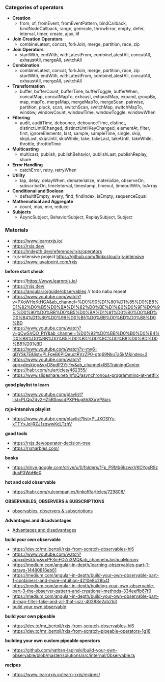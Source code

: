 ### Categories of operators

- **Creation**
    - from, of, fromEvent, fromEventPattern, bindCallback, bindNodeCallback, range, generate, throwError, empty, defer,
      interval, timer, create, ajax, iif
- **Join Creation Operators**
    - combineLatest, concat, forkJoin, merge, partition, race, zip
- **Join Operators**
    - startWith, endWith, withLatestFrom, combineLatestAll, concatAll, exhaustAll, mergeAll, switchAll
- **Combination**
    - combineLatest, concat, forkJoin, merge, partition, race, zip startWith, endWith, withLatestFrom, combineLatestAll,
      concatAll, exhaustAll, mergeAll, switchAll
- **Transformation**
    - buffer, bufferCount, bufferTime, bufferToggle, bufferWhen, concatMap, concatMapTo, exhaust, exhaustMap, expand,
      groupBy, map, mapTo, mergeMap, mergeMapTo, mergeScan, pairwise, partition, pluck, scan, switchScan, switchMap,
      switchMapTo, window, windowCount, windowTime, windowToggle, windowWhen
- **Filtering**
    - audit, auditTime, debounce, debounceTime, distinct, distinctUntilChanged, distinctUntilKeyChanged, elementAt,
      filter, first, ignoreElements, last, sample, sampleTime, single, skip, skipLast, skipUntil, skipWhile, take,
      takeLast, takeUntil, takeWhile, throttle, throttleTime
- **Multicasting**
    - multicast, publish, publishBehavior, publishLast, publishReplay, share
- **Error Handling**
    - catchError, retry, retryWhen
- **Utility**
    - tap, delay, delayWhen, dematerialize, materialize, observeOn, subscribeOn, timeInterval, timestamp, timeout,
      timeoutWith, toArray
- **Conditional and Boolean**
    - defaultIfEmpty, every, find, findIndex, isEmpty, sequenceEqual
- **Mathematical and Aggregate**
    - count, max, min, reduce
- **Subjects**
    - AsyncSubject, BehaviorSubject, ReplaySubject, Subject

### Materials

- https://www.learnrxjs.io/
- https://rxjs.dev/
- https://indepth.dev/reference/rxjs/operators
- rxjs-intensive project https://github.com/flinkcstou/rxjs-intensive
- https://www.javatpoint.com/rxjs

**before start check**

- https://https://www.learnrxjs.io/
- https://rxjs.dev/
- https://angular.io/guide/observables // todo nabu repeat
- https://www.youtube.com/watch?v=PXoWHqKtHGA&ab_channel=%D0%90%D1%80%D1%85%D0%B8%D1%82%D0%B5%D0%BA%D1%82%D0%BE%D1%80%D0%9F%D0%9E.%D0%90%D0%BB%D0%B5%D0%BA%D1%81%D0%B0%D0%BD%D0%B4%D1%80%D0%96%D0%B5%D0%BB%D0%BD%D0%B8%D0%BD
- https://www.youtube.com/watch?v=gCwSVQO_PtY&ab_channel=%D0%92%D0%BB%D0%B0%D0%B4%D0%B8%D0%BB%D0%B5%D0%BD%D0%9C%D0%B8%D0%BD%D0%B8%D0%BD
- https://www.youtube.com/watch?v=my6-qDYSk7E&list=PLFgeB6PIQeuctRVzZP0-gtq69NkuTa5kM&index=2
- https://www.youtube.com/watch?app=desktop&v=D8pdP2YjiFw&ab_channel=IBSTrainingCenter
- https://habr.com/ru/articles/462355/
- https://www.slideshare.net/InfoQ/asynchronous-programming-at-netflix

**good playlist to learn**

- https://www.youtube.com/playlist?list=PLQpZdy2HZ5BSoscdPXPHug8h8XqVP8ojs

**rxjs-intensive playlist**

- https://www.youtube.com/playlist?list=PLJXGSlYs-kTTYxJqljRZJ1zqwwKdLTzhV

**good tools**

- https://rxjs.dev/operator-decision-tree
- https://rxmarbles.com/

**books**

- https://drive.google.com/drive/u/0/folders/1Fp_P9Mb6kzwkVKOYgxR9zdusP3WqHle0

**hot and cold observable**

- https://habr.com/ru/companies/tinkoff/articles/729808/

**OBSERVABLES, OBSERVERS & SUBSCRIPTIONS**

- [observables, observers & subscriptions](./rxjs-observable.md)

**Advantages and disadvantages**

- [Advantages and disadvantages](./rxjs-advantages-disantvantages.md)

**build your own observable**

- https://dev.to/mr_bertoli/rxjs-from-scratch-observables-hl6
- https://www.youtube.com/watch?app=desktop&v=PF3mFOZn3MQ&ab_channel=JoshuaMorony
- https://medium.com/angular-in-depth/learning-observables-part-1-arrays-14480816eb61
- https://medium.com/angular-in-depth/build-your-own-observable-part-1-containers-and-more-intuition-4210e8c28b4f
- https://medium.com/angular-in-depth/building-your-own-observable-part-3-the-observer-pattern-and-creational-methods-334eeffb67f0
- https://medium.com/angular-in-depth/build-your-own-observable-part-4-map-filter-take-and-all-that-jazz-40388e2ab2b3
- [build your own observable](./rxjs-intensive/learnrxjs/codes/observable/observable-ts.ts)

**build your own pipeable**

- https://dev.to/mr_bertoli/rxjs-from-scratch-observables-hl6
- https://dev.to/mr_bertoli/rxjs-from-scratch-pipeable-operators-1g18

**building your own custom pipeable operators**

- https://github.com/nathan-lapinski/build-your-own-observable/blob/master/solutions/src/internal/Observable.ts

**recipes**

- https://www.learnrxjs.io/learn-rxjs/recipes/

